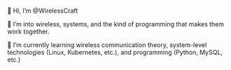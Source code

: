 👋 Hi, I’m @WirelessCraft

👀 I’m into wireless, systems, and the kind of programming that makes them work together.  

🌱 I’m currently learning wireless communication theory, system-level technologies (Linux, Kubernetes, etc.), and programming (Python, MySQL, etc.)
